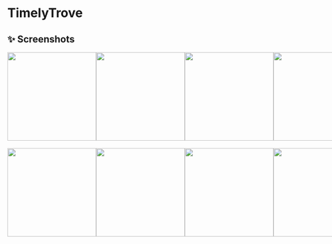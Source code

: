# TimelyTrove
## ✨ Screenshots

<div style="display:flex;">
<img src="ScreenShots/IMG-20240829-WA0014.jpg" width="200">
<img src="ScreenShots/IMG-20240829-WA0015.jpg" width="200">
<img src="ScreenShots/IMG-20240829-WA0016.jpg" width="200">
<img src="ScreenShots/IMG-20240829-WA0017.jpg" width="200">
</div>
<br>
<div style="display:flex;">
<img src="ScreenShots/img06.jpeg" width="200">
<img src="ScreenShots/img07.jpeg" width="200">
<img src="ScreenShots/img08.jpeg" width="200">
<img src="ScreenShots/img09.jpeg" width="200">
</div>

